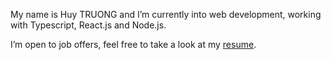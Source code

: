 My name is Huy TRUONG and I’m currently into web development, working with Typescript, React.js and Node.js.

I’m open to job offers, feel free to take a look at my [resume](https://cv.belkross.com).

